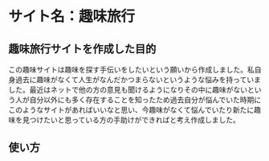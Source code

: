 # サイト名：趣味旅行

## 趣味旅行サイトを作成した目的
この趣味サイトは趣味を探す手伝いをしたいという願いから作成しました。私自身過去に趣味がなくて人生がなんだかつまらないというような悩みを持っていました。最近はネットで他の方の意見も聞けるようになりその中に趣味がないという人が自分以外にも多く存在することを知ったため過去自分が悩んでいた時期にこのようなサイトがあればいいなと思い、今趣味がなくて悩んでいたり新たに趣味を見つけたいと思っている方の手助けができればと考え作成しました。

## 使い方